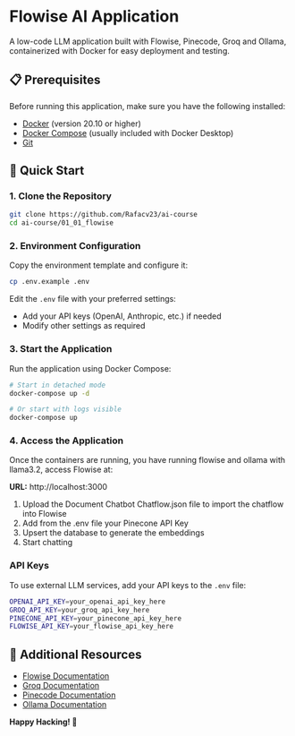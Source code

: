 # Flowise AI Application

A low-code LLM application built with Flowise, Pinecode, Groq and Ollama, containerized with Docker for easy deployment and testing.

## 📋 Prerequisites

Before running this application, make sure you have the following installed:

- [Docker](https://www.docker.com/get-started/) (version 20.10 or higher)
- [Docker Compose](https://docs.docker.com/compose/install/) (usually included with Docker Desktop)
- [Git](https://git-scm.com/downloads)

## 🚀 Quick Start

### 1. Clone the Repository

```bash
git clone https://github.com/Rafacv23/ai-course
cd ai-course/01_01_flowise
```

### 2. Environment Configuration

Copy the environment template and configure it:

```bash
cp .env.example .env
```

Edit the `.env` file with your preferred settings:

- Add your API keys (OpenAI, Anthropic, etc.) if needed
- Modify other settings as required

### 3. Start the Application

Run the application using Docker Compose:

```bash
# Start in detached mode
docker-compose up -d

# Or start with logs visible
docker-compose up
```

### 4. Access the Application

Once the containers are running, you have running flowise and ollama with llama3.2, access Flowise at:

**URL:** http://localhost:3000

1. Upload the Document Chatbot Chatflow.json file to import the chatflow into Flowise
2. Add from the .env file your Pinecone API Key
3. Upsert the database to generate the embeddings
4. Start chatting

### API Keys

To use external LLM services, add your API keys to the `.env` file:

```bash
OPENAI_API_KEY=your_openai_api_key_here
GROQ_API_KEY=your_groq_api_key_here
PINECONE_API_KEY=your_pinecone_api_key_here
FLOWISE_API_KEY=your_flowise_api_key_here
```

## 📖 Additional Resources

- [Flowise Documentation](https://docs.flowiseai.com/)
- [Groq Documentation](https://groq.dev/)
- [Pinecode Documentation](https://pinecone.io/)
- [Ollama Documentation](https://ollama.ai/)

**Happy Hacking! 🚀**
